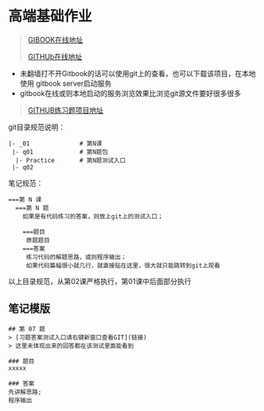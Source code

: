 # 高端基础作业[](https://github.com/zq99299/hp-note/blob/master/SUMMARY.md)

> [GIBOOK在线地址](https://zq99299.gitbooks.io/hp-note/content/chapter/java_height_base/practice/)
>
> [GITHUb在线地址](https://github.com/zq99299/hp-note/blob/master/SUMMARY.md)
>
   - 未翻墙打不开Gitbook的话可以使用git上的查看，也可以下载该项目，在本地使用 gitbook server启动服务
   -  gitbook在线或则本地启动的服务浏览效果比浏览git源文件要好很多很多
>
> [GITHUB练习题项目地址](https://github.com/zq99299/newstudy)

git目录规范说明：
```
|- _01              # 第N课
 |- q01             # 第N题包
  |- Practice       # 第N题测试入口 
 |- q02

```

笔记规范：
```
===第 N 课
  ===第 N 题
    如果是有代码练习的答案，则放上git上的测试入口；
    
    ===题目
     原题题目
    ===答案
     练习代码的解题思路，或则程序输出；
     如果代码篇幅很小就几行，就直接贴在这里，很大就只能跳转到git上观看

```

以上目录规范，从第02课严格执行，第01课中后面部分执行


## 笔记模版
```
## 第 07 题
> [习题答案测试入口请右键新窗口查看GIT](链接)
> 这里未体现出来的回答都在该测试里面能看到

### 题目
xxxxx

### 答案
先讲解思路;
程序输出

```